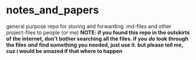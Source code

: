 # notes_and_papers
general purpose repo for storing and forwarding .md-files and other project-files to people (or me)
**NOTE: if you found this repo in the outskirts of the internet, don't bother searching all the files. if you** ***do*** **look through the files** ***and*** **find something you needed, just use it. but please tell me, cuz i would be amazed if that where to happen**
